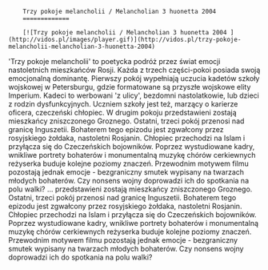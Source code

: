 
        Trzy pokoje melancholii / Melancholian 3 huonetta 2004 
        =============
        
        [![Trzy pokoje melancholii / Melancholian 3 huonetta 2004 ](http://vidos.pl/images/player.gif)](http://vidos.pl/trzy-pokoje-melancholii-melancholian-3-huonetta-2004)
        
        
 'Trzy pokoje melancholii' to poetycka podróż przez świat emocji nastoletnich mieszkańców Rosji. Każda z trzech części-pokoi posiada swoją emocjonalną dominantę. Pierwszy pokój wypełniają uczucia kadetów szkoły wojskowej w Petersburgu, gdzie formatowane są przyszłe wojskowe elity Imperium. Kadeci to werbowani 'z ulicy', bezdomni nastolatkowie, lub dzieci z rodzin dysfunkcyjnych. Uczniem szkoły jest też, marzący o karierze oficera, czeczeński chłopiec. W drugim pokoju przedstawieni zostają mieszkańcy zniszczonego Groznego. Ostatni, trzeci pokój przenosi nad granicę Inguszetii. Bohaterem tego epizodu jest zgwałcony przez rosyjskiego żołdaka, nastoletni Rosjanin. Chłopiec przechodzi na Islam i przyłącza się do Czeczeńskich bojowników. Poprzez wystudiowane kadry, wnikliwe portrety bohaterów i monumentalną muzykę chórów cerkiewnych reżyserka buduje kolejne poziomy znaczeń. Przewodnim motywem filmu pozostają jednak emocje - bezgraniczny smutek wypisany na twarzach młodych bohaterów. Czy nonsens wojny doprowadzi ich do spotkania na polu walki?   ... przedstawieni zostają mieszkańcy zniszczonego Groznego. Ostatni, trzeci pokój przenosi nad granicę Inguszetii. Bohaterem tego epizodu jest zgwałcony przez rosyjskiego żołdaka, nastoletni Rosjanin. Chłopiec przechodzi na Islam i przyłącza się do Czeczeńskich bojowników. Poprzez wystudiowane kadry, wnikliwe portrety bohaterów i monumentalną muzykę chórów cerkiewnych reżyserka buduje kolejne poziomy znaczeń. Przewodnim motywem filmu pozostają jednak emocje - bezgraniczny smutek wypisany na twarzach młodych bohaterów. Czy nonsens wojny doprowadzi ich do spotkania na polu walki?
    
